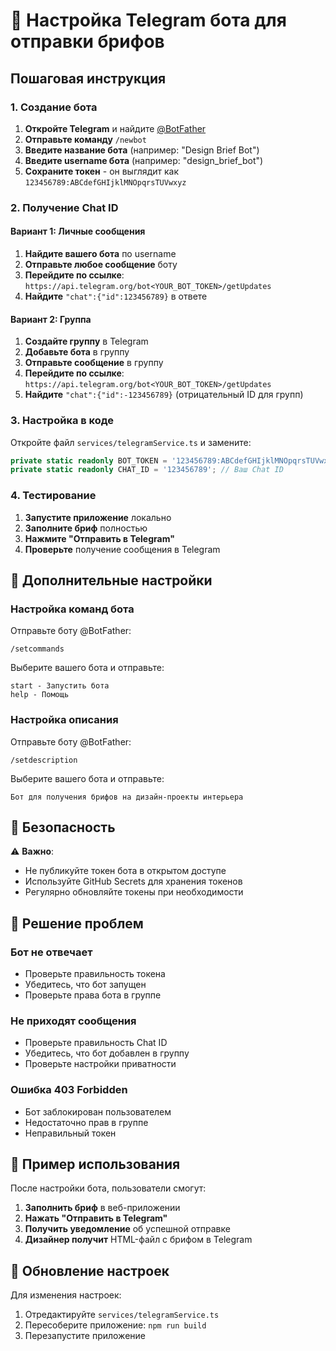 # 🤖 Настройка Telegram бота для отправки брифов

## Пошаговая инструкция

### 1. Создание бота

1. **Откройте Telegram** и найдите [@BotFather](https://t.me/botfather)
2. **Отправьте команду** `/newbot`
3. **Введите название бота** (например: "Design Brief Bot")
4. **Введите username бота** (например: "design_brief_bot")
5. **Сохраните токен** - он выглядит как `123456789:ABCdefGHIjklMNOpqrsTUVwxyz`

### 2. Получение Chat ID

#### Вариант 1: Личные сообщения
1. **Найдите вашего бота** по username
2. **Отправьте любое сообщение** боту
3. **Перейдите по ссылке**: `https://api.telegram.org/bot<YOUR_BOT_TOKEN>/getUpdates`
4. **Найдите** `"chat":{"id":123456789}` в ответе

#### Вариант 2: Группа
1. **Создайте группу** в Telegram
2. **Добавьте бота** в группу
3. **Отправьте сообщение** в группу
4. **Перейдите по ссылке**: `https://api.telegram.org/bot<YOUR_BOT_TOKEN>/getUpdates`
5. **Найдите** `"chat":{"id":-123456789}` (отрицательный ID для групп)

### 3. Настройка в коде

Откройте файл `services/telegramService.ts` и замените:

```typescript
private static readonly BOT_TOKEN = '123456789:ABCdefGHIjklMNOpqrsTUVwxyz'; // Ваш токен
private static readonly CHAT_ID = '123456789'; // Ваш Chat ID
```

### 4. Тестирование

1. **Запустите приложение** локально
2. **Заполните бриф** полностью
3. **Нажмите "Отправить в Telegram"**
4. **Проверьте** получение сообщения в Telegram

## 🔧 Дополнительные настройки

### Настройка команд бота

Отправьте боту @BotFather:
```
/setcommands
```

Выберите вашего бота и отправьте:
```
start - Запустить бота
help - Помощь
```

### Настройка описания

Отправьте боту @BotFather:
```
/setdescription
```

Выберите вашего бота и отправьте:
```
Бот для получения брифов на дизайн-проекты интерьера
```

## 🚨 Безопасность

⚠️ **Важно**: 
- Не публикуйте токен бота в открытом доступе
- Используйте GitHub Secrets для хранения токенов
- Регулярно обновляйте токены при необходимости

## 🐛 Решение проблем

### Бот не отвечает
- Проверьте правильность токена
- Убедитесь, что бот запущен
- Проверьте права бота в группе

### Не приходят сообщения
- Проверьте правильность Chat ID
- Убедитесь, что бот добавлен в группу
- Проверьте настройки приватности

### Ошибка 403 Forbidden
- Бот заблокирован пользователем
- Недостаточно прав в группе
- Неправильный токен

## 📱 Пример использования

После настройки бота, пользователи смогут:

1. **Заполнить бриф** в веб-приложении
2. **Нажать "Отправить в Telegram"**
3. **Получить уведомление** об успешной отправке
4. **Дизайнер получит** HTML-файл с брифом в Telegram

## 🔄 Обновление настроек

Для изменения настроек:
1. Отредактируйте `services/telegramService.ts`
2. Пересоберите приложение: `npm run build`
3. Перезапустите приложение
